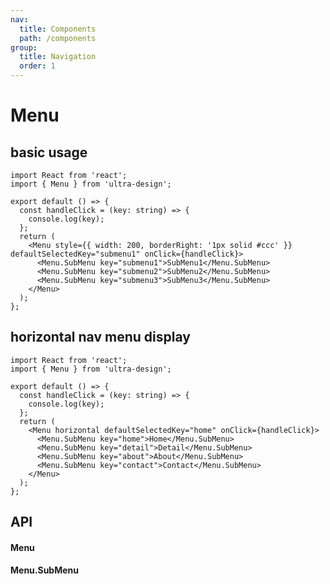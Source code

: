 ```yaml
---
nav:
  title: Components
  path: /components
group:
  title: Navigation
  order: 1
---
```


# Menu

## basic usage

```tsx
import React from 'react';
import { Menu } from 'ultra-design';

export default () => {
  const handleClick = (key: string) => {
    console.log(key);
  };
  return (
    <Menu style={{ width: 200, borderRight: '1px solid #ccc' }} defaultSelectedKey="submenu1" onClick={handleClick}>
      <Menu.SubMenu key="submenu1">SubMenu1</Menu.SubMenu>
      <Menu.SubMenu key="submenu2">SubMenu2</Menu.SubMenu>
      <Menu.SubMenu key="submenu3">SubMenu3</Menu.SubMenu>
    </Menu>
  );
};
```

## horizontal nav menu display

```tsx
import React from 'react';
import { Menu } from 'ultra-design';

export default () => {
  const handleClick = (key: string) => {
    console.log(key);
  };
  return (
    <Menu horizontal defaultSelectedKey="home" onClick={handleClick}>
      <Menu.SubMenu key="home">Home</Menu.SubMenu>
      <Menu.SubMenu key="detail">Detail</Menu.SubMenu>
      <Menu.SubMenu key="about">About</Menu.SubMenu>
      <Menu.SubMenu key="contact">Contact</Menu.SubMenu>
    </Menu>
  );
};
```

## API

#### Menu

<API hideTitle src="./menu.tsx" />

#### Menu.SubMenu

<API hideTitle src="./sub-menu.tsx" />
